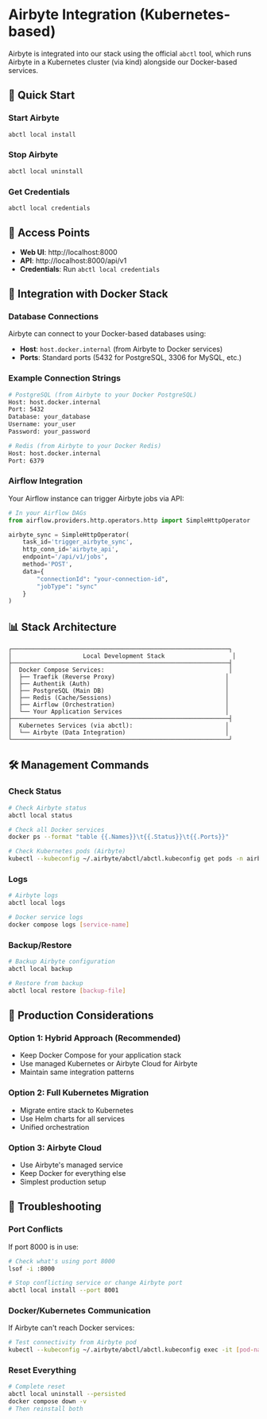 # Airbyte Integration (Kubernetes-based)

Airbyte is integrated into our stack using the official `abctl` tool, which runs Airbyte in a Kubernetes cluster (via kind) alongside our Docker-based services.

## 🚀 Quick Start

### Start Airbyte
```bash
abctl local install
```

### Stop Airbyte
```bash
abctl local uninstall
```

### Get Credentials
```bash
abctl local credentials
```

## 🔗 Access Points

- **Web UI**: http://localhost:8000
- **API**: http://localhost:8000/api/v1
- **Credentials**: Run `abctl local credentials`

## 🔧 Integration with Docker Stack

### Database Connections
Airbyte can connect to your Docker-based databases using:
- **Host**: `host.docker.internal` (from Airbyte to Docker services)
- **Ports**: Standard ports (5432 for PostgreSQL, 3306 for MySQL, etc.)

### Example Connection Strings
```bash
# PostgreSQL (from Airbyte to your Docker PostgreSQL)
Host: host.docker.internal
Port: 5432
Database: your_database
Username: your_user
Password: your_password

# Redis (from Airbyte to your Docker Redis)
Host: host.docker.internal
Port: 6379
```

### Airflow Integration
Your Airflow instance can trigger Airbyte jobs via API:

```python
# In your Airflow DAGs
from airflow.providers.http.operators.http import SimpleHttpOperator

airbyte_sync = SimpleHttpOperator(
    task_id='trigger_airbyte_sync',
    http_conn_id='airbyte_api',
    endpoint='/api/v1/jobs',
    method='POST',
    data={
        "connectionId": "your-connection-id",
        "jobType": "sync"
    }
)
```

## 📊 Stack Architecture

```
┌─────────────────────────────────────────────────────────────┐
│                    Local Development Stack                   │
├─────────────────────────────────────────────────────────────┤
│  Docker Compose Services:                                   │
│  ├── Traefik (Reverse Proxy)                               │
│  ├── Authentik (Auth)                                      │
│  ├── PostgreSQL (Main DB)                                  │
│  ├── Redis (Cache/Sessions)                                │
│  ├── Airflow (Orchestration)                               │
│  └── Your Application Services                             │
├─────────────────────────────────────────────────────────────┤
│  Kubernetes Services (via abctl):                          │
│  └── Airbyte (Data Integration)                            │
└─────────────────────────────────────────────────────────────┘
```

## 🛠 Management Commands

### Check Status
```bash
# Check Airbyte status
abctl local status

# Check all Docker services
docker ps --format "table {{.Names}}\t{{.Status}}\t{{.Ports}}"

# Check Kubernetes pods (Airbyte)
kubectl --kubeconfig ~/.airbyte/abctl/abctl.kubeconfig get pods -n airbyte-abctl
```

### Logs
```bash
# Airbyte logs
abctl local logs

# Docker service logs
docker compose logs [service-name]
```

### Backup/Restore
```bash
# Backup Airbyte configuration
abctl local backup

# Restore from backup
abctl local restore [backup-file]
```

## 🔄 Production Considerations

### Option 1: Hybrid Approach (Recommended)
- Keep Docker Compose for your application stack
- Use managed Kubernetes or Airbyte Cloud for Airbyte
- Maintain same integration patterns

### Option 2: Full Kubernetes Migration
- Migrate entire stack to Kubernetes
- Use Helm charts for all services
- Unified orchestration

### Option 3: Airbyte Cloud
- Use Airbyte's managed service
- Keep Docker for everything else
- Simplest production setup

## 🚨 Troubleshooting

### Port Conflicts
If port 8000 is in use:
```bash
# Check what's using port 8000
lsof -i :8000

# Stop conflicting service or change Airbyte port
abctl local install --port 8001
```

### Docker/Kubernetes Communication
If Airbyte can't reach Docker services:
```bash
# Test connectivity from Airbyte pod
kubectl --kubeconfig ~/.airbyte/abctl/abctl.kubeconfig exec -it [pod-name] -n airbyte-abctl -- curl host.docker.internal:5432
```

### Reset Everything
```bash
# Complete reset
abctl local uninstall --persisted
docker compose down -v
# Then reinstall both
```
